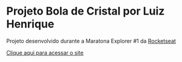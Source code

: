 <h1>Projeto Bola de Cristal por Luiz Henrique</h1>
<p>Projeto desenvolvido durante a Maratona Explorer #1 da <a href="https://app.rocketseat.com.br/">Rocketseat</a> </p>
<p><a href="https://luizhenriqueoliv.github.io/Maratona-Explorer-1/" target="_blank">Clique aqui para acessar o site</a></p>
